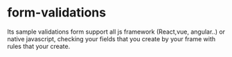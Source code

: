# form-validations
Its sample validations form support all js framework (React,vue, angular..) or native javascript, checking your fields that you create by your frame with rules that your create.
